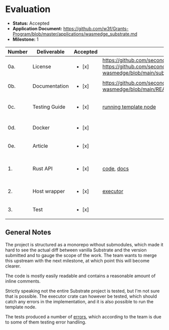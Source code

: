 # Evaluation

- **Status:** Accepted
- **Application Document:** https://github.com/w3f/Grants-Program/blob/master/applications/wasmedge_substrate.md
- **Milestone:** 1

| Number | Deliverable   | Accepted               | Link                                                                                                                                                                   | Evaluation Notes                                                                       |
| ------ | ------------- | ---------------------- | ---------------------------------------------------------------------------------------------------------------------------------------------------------------------- | -------------------------------------------------------------------------------------- |
| 0a.    | License       | <ul><li>[x] </li></ul> | https://github.com/second-state/substrate-wasmedge#license, https://github.com/second-state/substrate-wasmedge/blob/main/substrate/client/executor/wasmedge/Cargo.toml | GPL-3.0-or-later WITH Classpath-exception-2.0                                          |
| 0b.    | Documentation | <ul><li>[x] </li></ul> | https://github.com/second-state/substrate-wasmedge/blob/main/README.md                                                                                                 | Inline comments                                                                        |
| 0c.    | Testing Guide | <ul><li>[x] </li></ul> | [running template node](https://github.com/second-state/substrate-wasmedge#run)                                                                                        | Not in the instructions: `cd substrate/client/executor && cargo t --features=wasmedge` |
| 0d.    | Docker        | <ul><li>[x] </li></ul> |                                                                                                                                                                        | Would have been nice, but indeed wasn't necessary                                      |
| 0e.    | Article       | <ul><li>[x] </li></ul> |                                                                                                                                                                        | Submitted one covering M1+ M2 to Grants PR                                             |
| 1.     | Rust API      | <ul><li>[x] </li></ul> | [code](https://github.com/WasmEdge/WasmEdge/tree/master/bindings/rust), [docs](https://wasmedge.org/book/en/embed/rust.html)                                           | No explicit reference to wasmtime, but it is in any case compatible with Substrate     |
| 2.     | Host wrapper  | <ul><li>[x] </li></ul> | [executor](https://github.com/second-state/substrate-wasmedge/tree/main/substrate/client/executor/wasmedge)                                                            |                                                                                        |
| 3.     | Test          | <ul><li>[x] </li></ul> |                                                                                                                                                                        | See comments                                                                           |

## General Notes

The project is structured as a monorepo without submodules, which made it hard to see the actual diff between vanilla Substrate and the version submitted and to gauge the scope of the work.
The team wants to merge this upstream with the next milestone, at which point this will become clearer.

The code is mostly easily readable and contains a reasonable amount of inline comments.

Strictly speaking not the entire Substrate project is tested, but I'm not sure that is possible.
The executor crate can however be tested, which should catch any errors in the implementation, and it is also possible to run the template node.

The tests produced a number of [errors](https://github.com/w3f/Grant-Milestone-Delivery/pull/547#issuecomment-1237847987), which according to the team is due to some of them testing error handling.
